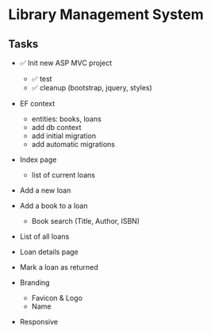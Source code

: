 # Library Management System

## Tasks

- ✅ Init new ASP MVC project
    - ✅ test
    - ✅ cleanup (bootstrap, jquery, styles)

- EF context
    - entities: books, loans
    - add db context
    - add initial migration
    - add automatic migrations

- Index page
    - list of current loans

- Add a new loan

- Add a book to a loan
    - Book search (Title, Author, ISBN)

- List of all loans

- Loan details page

- Mark a loan as returned

- Branding
	- Favicon & Logo
	- Name

- Responsive
